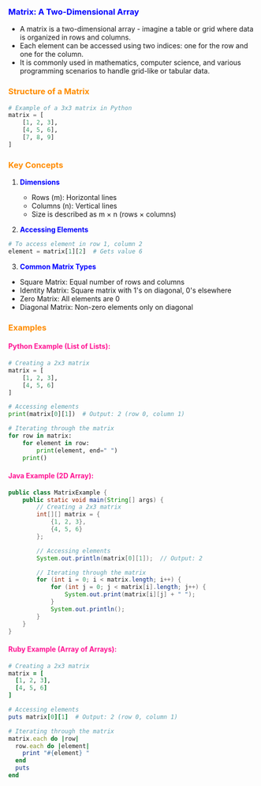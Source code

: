 ### <b style="color:blue">Matrix: A Two-Dimensional Array</b>

- A matrix is a two-dimensional array - imagine a table or grid where data is organized in rows and columns. 
- Each element can be accessed using two indices: one for the row and one for the column.
- It is commonly used in mathematics, computer science, and various programming scenarios to handle grid-like or tabular data.

### <b style="color:darkorange">Structure of a Matrix</b>
```python
# Example of a 3x3 matrix in Python
matrix = [
    [1, 2, 3],
    [4, 5, 6],
    [7, 8, 9]
]
```

### <b style="color:darkorange">Key Concepts</b>
1. <b style="color:blue">Dimensions</b>

    - Rows (m): Horizontal lines
    - Columns (n): Vertical lines
    - Size is described as m × n (rows × columns)

2. <b style="color:blue">Accessing Elements</b>
```python
# To access element in row 1, column 2
element = matrix[1][2]  # Gets value 6
```

3. <b style="color:blue">Common Matrix Types</b>

- Square Matrix: Equal number of rows and columns
- Identity Matrix: Square matrix with 1's on diagonal, 0's elsewhere
- Zero Matrix: All elements are 0
- Diagonal Matrix: Non-zero elements only on diagonal

### <b style="color:darkorange">Examples</b>

#### <b style="color:deeppink">Python Example (List of Lists):</b>
```python
# Creating a 2x3 matrix
matrix = [
    [1, 2, 3],
    [4, 5, 6]
]

# Accessing elements
print(matrix[0][1])  # Output: 2 (row 0, column 1)

# Iterating through the matrix
for row in matrix:
    for element in row:
        print(element, end=" ")
    print()

```

#### <b style="color:deeppink">Java Example (2D Array):</b>

```java
public class MatrixExample {
    public static void main(String[] args) {
        // Creating a 2x3 matrix
        int[][] matrix = {
            {1, 2, 3},
            {4, 5, 6}
        };

        // Accessing elements
        System.out.println(matrix[0][1]);  // Output: 2

        // Iterating through the matrix
        for (int i = 0; i < matrix.length; i++) {
            for (int j = 0; j < matrix[i].length; j++) {
                System.out.print(matrix[i][j] + " ");
            }
            System.out.println();
        }
    }
}
```

#### <b style="color:deeppink">Ruby Example (Array of Arrays):</b>

```ruby
# Creating a 2x3 matrix
matrix = [
  [1, 2, 3],
  [4, 5, 6]
]

# Accessing elements
puts matrix[0][1]  # Output: 2 (row 0, column 1)

# Iterating through the matrix
matrix.each do |row|
  row.each do |element|
    print "#{element} "
  end
  puts
end

```